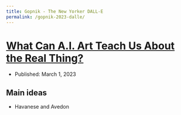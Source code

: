 ```yaml
---
title: Gopnik - The New Yorker DALL-E
permalink: /gopnik-2023-dalle/
---
```

# [What Can A.I. Art Teach Us About the Real Thing?](https://www.newyorker.com/culture/cultural-comment/what-can-ai-art-teach-us-about-the-real-thing)
* Published: March 1, 2023

## Main ideas
 * Havanese and Avedon
 
